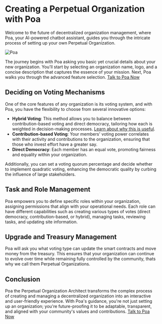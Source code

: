 # Creating a Perpetual Organization with Poa

Welcome to the future of decentralized organization management, where Poa, your AI-powered chatbot assistant, guides you through the intricate process of setting up your own Perpetual Organization. 

![Poa](https://ipfs.io/ipfs/QmbgTrMGLBEKoqUG9PQoT8M3FoTGuQXxxApyRPt45XEdwK "Poa")


The journey begins with Poa asking you basic yet crucial details about your new organization. You'll start by selecting an organization name, logo, and a concise description that captures the essence of your mission. Next, Poa walks you through the advanced feature selection. [Talk to Poa Now](https://poa.community/create)

## Deciding on Voting Mechanisms

One of the core features of any organization is its voting system, and with Poa, you have the flexibility to choose from several innovative options:

- **Hybrid Voting**: This method allows you to balance between contribution-based voting and direct democracy, tailoring how each is weighted in decision-making processes. [Learn about why this is useful](https://poa.community/docs/hybridVoting).
- **Contribution-based Voting**: Your members' voting power correlates with their activity and contributions to the organization, ensuring that those who invest effort have a greater say.
- **Direct Democracy**: Each member has an equal vote, promoting fairness and equality within your organization.

Additionally, you can set a voting quorum percentage and decide whether to implement quadratic voting, enhancing the democratic quality by curbing the influence of large stakeholders.

## Task and Role Management

Poa empowers you to define specific roles within your organization, assigning permissions that align with your operational needs. Each role can have different capabilities such as creating various types of votes (direct democracy, contribution-based, or hybrid), managing tasks, reviewing tasks, and updating site information.

## Upgrade and Treasury Management

Poa will ask you what voting type can update the smart contracts and move money from the treasury. This ensures that your organization can continue to evolve over time while remaining fully controlled by the community, thats why we call them Perpetual Organizations. 

## Conclusion

Poa the Perpetual Organization Architect transforms the complex process of creating and managing a decentralized organization into an interactive and user-friendly experience. With Poa's guidance, you're not just setting up an organization; you're future-proofing it to be adaptable, transparent, and aligned with your community's values and contributions. [Talk to Poa Now](https://poa.community/create)
